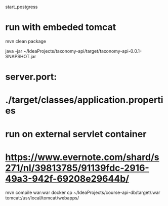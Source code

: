 start_postgress

# run with embeded tomcat

mvn clean package

java -jar ~/IdeaProjects/taxonomy-api/target/taxonomy-api-0.0.1-SNAPSHOT.jar


# server.port:
# ./target/classes/application.properties
# 
# run on external servlet container
# 
# https://www.evernote.com/shard/s271/nl/39813785/91139fdc-2916-49a3-942f-69208e29644b/

mvn compile war:war
docker cp ~/IdeaProjects/course-api-db/target/<arteefactid>.war tomcat:/usr/local/tomcat/webapps/
